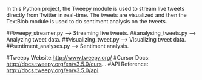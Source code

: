 
In this Python project, the Tweepy module is used to stream live tweets directly from Twitter in real-time. The tweets are visualized and then the TextBlob module is used to do sentiment analysis on the tweets.

##tweepy_streamer.py --> Streaming live tweets.
##analysing_tweets.py --> Analyzing tweet data.
##visualizing_tweet.py --> Visualizing tweet data.
##sentiment_analyses.py --> Sentiment analysis.


#Tweepy Website:http://www.tweepy.org/
#Cursor Docs: http://docs.tweepy.org/en/v3.5.0/curs...
#API Reference: http://docs.tweepy.org/en/v3.5.0/api.
